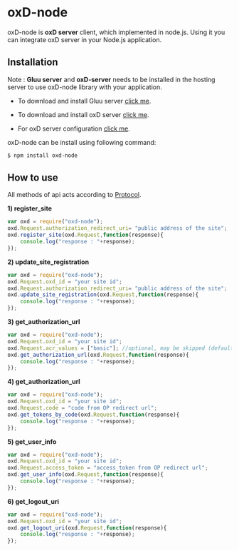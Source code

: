 oxD-node
========

oxD-node is **oxD server** client, which implemented in node.js. Using it you can integrate oxD server in your Node.js application.

Installation
------------

Note : **Gluu server** and **oxD-server** needs to be installed in the hosting server to use oxD-node library with your application.

* To download and install Gluu server [click me](http://www.gluu.org/docs/).

* To download and install oxD server [click me](https://www.gluu.org/docs-oxd).

* For oxD server configuration [click me](https://www.gluu.org/docs-oxd).


oxD-node can be install using following command:

```sh
$ npm install oxd-node
```

How to use
-----------

All methods of api acts according to [Protocol](../.././oxdserver/index.md).

**1) register_site**

```js
var oxd = require("oxd-node");
oxd.Request.authorization_redirect_uri= "public address of the site";
oxd.register_site(oxd.Request,function(response){
	console.log("response : "+response);
});
```

**2) update_site_registration**

```js
var oxd = require("oxd-node");
oxd.Request.oxd_id = "your site id";
oxd.Request.authorization_redirect_uri= "public address of the site";
oxd.update_site_registration(oxd.Request,function(response){
	console.log("response : "+response);
});
```

**3) get_authorization_url**

```js
var oxd = require("oxd-node");
oxd.Request.oxd_id = "your site id";
oxd.Request.acr_values = ["basic"]; //optional, may be skipped (default: basic)
oxd.get_authorization_url(oxd.Request,function(response){
	console.log("response : "+response);
});
```

**4) get_authorization_url**

```js
var oxd = require("oxd-node");
oxd.Request.oxd_id = "your site id";
oxd.Request.code = "code from OP redirect url";
oxd.get_tokens_by_code(oxd.Request,function(response){
	console.log("response : "+response);
});
```

**5) get_user_info**

```js
var oxd = require("oxd-node");
oxd.Request.oxd_id = "your site id";
oxd.Request.access_token = "access_token from OP redirect url";
oxd.get_user_info(oxd.Request,function(response){
	console.log("response : "+response);
});
```

**6) get_logout_uri**

```js
var oxd = require("oxd-node");
oxd.Request.oxd_id = "your site id";
oxd.get_logout_uri(oxd.Request,function(response){
	console.log("response : "+response);
});
```

